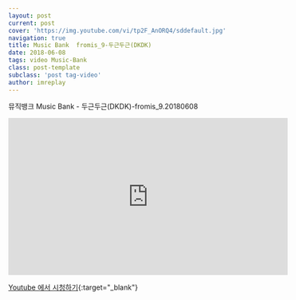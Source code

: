 ```yaml
---
layout: post
current: post
cover: 'https://img.youtube.com/vi/tp2F_AnORQ4/sddefault.jpg'
navigation: true
title: Music Bank  fromis_9-두근두근(DKDK)
date: 2018-06-08
tags: video Music-Bank
class: post-template
subclass: 'post tag-video'
author: imreplay
---
```



뮤직뱅크 Music Bank - 두근두근(DKDK)-fromis_9.20180608

<iframe width="560" height="315" src="https://www.youtube.com/embed/tp2F_AnORQ4?rel=0" frameborder="0" allow="autoplay; encrypted-media" allowfullscreen></iframe>


[Youtube 에서 시청하기](https://www.youtube.com/watch?v=tp2F_AnORQ4){:target="_blank"}
